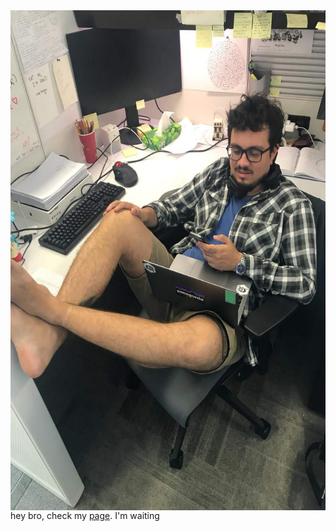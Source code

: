 <img align='right' height='800' src='laurence_waiting.jpg'>

hey bro, check my [page](https://henriquelaureano.github.io/).
I'm waiting
